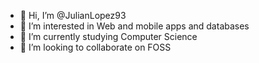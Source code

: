 - 👋 Hi, I’m @JulianLopez93
- 👀 I’m interested in Web and mobile apps and databases
- 🌱 I’m currently studying Computer Science
- 💞️ I’m looking to collaborate on FOSS

<!---
JulianLopez93/JulianLopez93 is a ✨ special ✨ repository because its `README.md` (this file) appears on your GitHub profile.
You can click the Preview link to take a look at your changes.
--->
